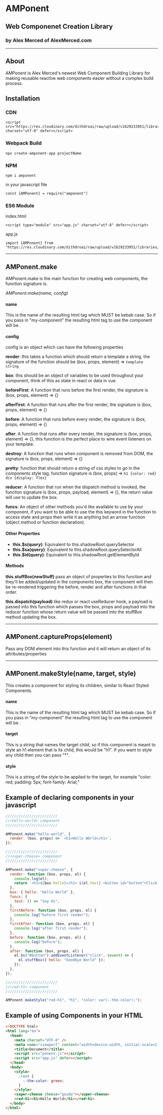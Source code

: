 # AMPonent

## Web Componenet Creation Library

### by Alex Merced of AlexMerced.com

---

## About

AMPonent is Alex Merced's newest Web Component Building Library for making reusable reactive web components easier without a complex build process.

## Installation

### CDN

```
<script src="https://res.cloudinary.com/dithdroai/raw/upload/v1629233951/libraries/ponent_ijtgyo.js" charset="utf-8" defer></script>
```

### Webpack Build

`npx create-amponent-app projectName`

### NPM

```
npm i amponent
```

in your javascript file

```
const {AMPonent} = require("amponent")
```

### ES6 Module

index.html

```
<script type="module" src="app.js" charset="utf-8" defer></script>
```

app.js

```
import {AMPonent} from "https://res.cloudinary.com/dithdroai/raw/upload/v1629233951/libraries/ponentmod_nfthxc.js"

```

---

## AMPonent.make

AMPonent.make is the main function for creating web components, the function signature is.

_AMPonent.make(name, config)_

#### name

This is the name of the resulting html tag which MUST be kebab case. So if you pass in "my-component" the resulting html tag to use the component will be <my-component>.

#### config

config is an object which can have the following properties

**render**: this takes a function which should return a template a string, the signature of the function should be (box, props, element) => `template string`

**box**: this should be an object of variables to be used throughout your component, think of this as state in react or data in vue.

**beforeFirst**: A function that runs before the first render, the signature is (box, props, element) => {}

**afterFirst**: A function that runs after the first render, the signature is (box, props, element) => {}

**before**: A function that runs before every render, the signature is (box, props, element) => {}

**after**: A function that runs after every render, the signature is (box, props, element) => {}, this function is the perfect place to wire event listeners on your template.

**destroy**: A function that runs when component is removed from DOM, the signature is (box, props, element) => {}

**pretty**: function that should return a string of css styles to go in the components style tag, function signature is (box, props) => `h1 {color: red} div {display: flex}`

**reducer**: A function that run when the dispatch method is invoked, the function signature is (box, props, payload, element) => {}, the return value will use to update the box.

**funcs**: An object of other methods you'd like available to use by your component, if you want to be able to use the this keyword in the function to access state and props then write it as anything but an arrow function (object method or function declaration).

#### Other Properties

- **this.\$s(query)**: Equivalent to this.shadowRoot.querySelector
- **this.\$sa(query)**: Equivalent to this.shadowRoot.querySelectorAll
- **this.\$id(query)**: Equivalent to this.shadowRoot.getElementById

#### Methods

**this.stuffBox(newStuff)** pass an object of properties to this function and they'll be added/updated in the components box, the component will then be re-rendered triggering the before, render and after functions in that order.

**this.dispatch(payload)** like redux or react useReducer hook, a payload is passed into this function which passes the box, props and payload into the reducer function whose return value will be passed into the stuffBox method updating the box.

---

## AMPonent.captureProps(element)

Pass any DOM element into this function and it will return an object of its attributes/properties

---

## AMPonent.makeStyle(name, target, style)

This creates a component for styling its children, similar to React Styled Components.

#### name

This is the name of the resulting html tag which MUST be kebab case. So if you pass in "my-component" the resulting html tag to use the component will be <my-component>.

#### target

This is a string that names the target child, so if this component is meant to style an h1 element that is its child, this would be "h1". If you want to style any child then you can pass "\*".

#### style

This is a string of the style to be applied to the target, for example "color: red; padding: 5px; font-family: Arial;"

## Example of declaring components in your javascript

```javascript
////////////////////////
//<hello-world> component
////////////////////////

AMPonent.make("hello-world", {
  render: (box, props) => `<h1>Hello WOrld</h1>`,
});

////////////////////////
//<super-cheese> component
////////////////////////

AMPonent.make("super-cheese", {
  render: function (box, props, el) {
    console.log(el);
    return `<h1>${box.hello}</h1> ${el.test} <button id="button">Click Me</button>`;
  },
  box: { hello: "Hello World" },
  funcs: {
    test: () => "Say Hi",
  },
  firstBefore: function (box, props, el) {
    console.log("before first render");
  },
  firstAfter: function (box, props, el) {
    console.log("after first render");
  },
  before: function (box, props, el) {
    console.log("before");
  },
  after: function (box, props, el) {
    el.$s("#button").addEventListener("click", (event) => {
      el.stuffBox({ hello: "Goodbye World" });
    });
  },
});

////////////////////////
//<red-h1> component
////////////////////////

AMPonent.makeStyle("red-h1", "h1", "color: var(--the-color);");
```

## Example of using Components in your HTML

```html
<!DOCTYPE html>
<html lang="en">
  <head>
    <meta charset="UTF-8" />
    <meta name="viewport" content="width=device-width, initial-scale=1.0" />
    <title>Document</title>
    <script src="ponent.js"></script>
    <script src="app.js" defer></script>
  </head>
  <body>
    <style>
      :root {
        --the-color: green;
      }
    </style>
    <super-cheese cheese="gouda"></super-cheese>
    <red-h1><h1>Hello World</h1></red-h1>
  </body>
</html>
```
